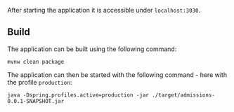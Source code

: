 

After starting the application it is accessible under `localhost:3030`.

## Build

The application can be built using the following command:

```
mvnw clean package
```

The application can then be started with the following command - here with the profile `production`:

```
java -Dspring.profiles.active=production -jar ./target/admissions-0.0.1-SNAPSHOT.jar
```
 
